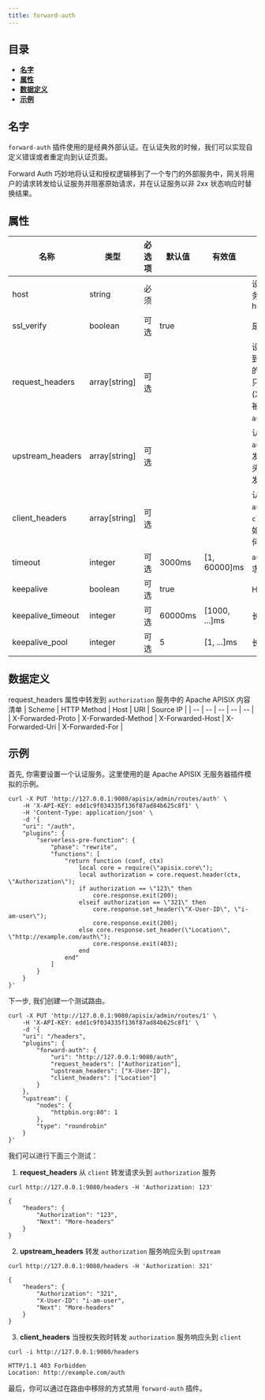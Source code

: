 ```yaml
---
title: forward-auth
---
```


<!--
#
# Licensed to the Apache Software Foundation (ASF) under one or more
# contributor license agreements.  See the NOTICE file distributed with
# this work for additional information regarding copyright ownership.
# The ASF licenses this file to You under the Apache License, Version 2.0
# (the "License"); you may not use this file except in compliance with
# the License.  You may obtain a copy of the License at
#
#     http://www.apache.org/licenses/LICENSE-2.0
#
# Unless required by applicable law or agreed to in writing, software
# distributed under the License is distributed on an "AS IS" BASIS,
# WITHOUT WARRANTIES OR CONDITIONS OF ANY KIND, either express or implied.
# See the License for the specific language governing permissions and
# limitations under the License.
#
-->

## 目录

- [**名字**](#名字)
- [**属性**](#属性)
- [**数据定义**](#数据定义)
- [**示例**](#示例)

## 名字

`forward-auth` 插件使用的是经典外部认证。在认证失败的时候，我们可以实现自定义错误或者重定向到认证页面。

Forward Auth 巧妙地将认证和授权逻辑移到了一个专门的外部服务中，网关将用户的请求转发给认证服务并阻塞原始请求，并在认证服务以非 2xx 状态响应时替换结果。

## 属性

| 名称 | 类型 | 必选项 | 默认值 | 有效值 | 描述 |
| -- | -- | -- | -- | -- | -- |
| host | string | 必须 |  |  | 设置 `authorization` 服务的地址 (eg. https://localhost:9188) |
| ssl_verify | boolean | 可选 | true |   | 是否验证证书 |
| request_headers | array[string] | 可选 |  |  | 设置需要由 `client` 转发到 `authorization` 服务的请求头。未设置时，只有 Apache APISIX 的(X-Forwarded-XXX)会被转发到 `authorization` 服务。 |
| upstream_headers | array[string] | 可选 |  |  | 认证通过时，设置 `authorization` 服务转发至 `upstream` 的请求头。如果不设置则不转发任何请求头。
| client_headers | array[string] | 可选 |  |  | 认证失败时，由 `authorization` 服务向 `client` 发送的响应头。如果不设置则不转发任何响应头。 |
| timeout | integer | 可选 | 3000ms | [1, 60000]ms | `authorization` 服务请求超时时间 |
| keepalive | boolean | 可选 | true |  | HTTP 长连接 |
| keepalive_timeout | integer | 可选 | 60000ms | [1000, ...]ms | 长连接超时时间 |
| keepalive_pool | integer | 可选 | 5 | [1, ...]ms | 长连接池大小 |

## 数据定义

request_headers 属性中转发到 `authorization` 服务中的 Apache APISIX 内容清单
| Scheme | HTTP Method | Host | URI | Source IP |
| -- | -- | -- | -- | -- |
| X-Forwarded-Proto | X-Forwarded-Method | X-Forwarded-Host | X-Forwarded-Uri | X-Forwarded-For |

## 示例

首先, 你需要设置一个认证服务。这里使用的是 Apache APISIX 无服务器插件模拟的示例。

```shell
curl -X PUT 'http://127.0.0.1:9080/apisix/admin/routes/auth' \
    -H 'X-API-KEY: edd1c9f034335f136f87ad84b625c8f1' \
    -H 'Content-Type: application/json' \
    -d '{
    "uri": "/auth",
    "plugins": {
        "serverless-pre-function": {
            "phase": "rewrite",
            "functions": [
                "return function (conf, ctx)
                    local core = require(\"apisix.core\");
                    local authorization = core.request.header(ctx, \"Authorization\");
                    if authorization == \"123\" then
                        core.response.exit(200);
                    elseif authorization == \"321\" then
                        core.response.set_header(\"X-User-ID\", \"i-am-user\");
                        core.response.exit(200);
                    else core.response.set_header(\"Location\", \"http://example.com/auth\");
                        core.response.exit(403);
                    end
                end"
            ]
        }
    }
}'
```

下一步, 我们创建一个测试路由。

```shell
curl -X PUT 'http://127.0.0.1:9080/apisix/admin/routes/1' \
    -H 'X-API-KEY: edd1c9f034335f136f87ad84b625c8f1' \
    -d '{
    "uri": "/headers",
    "plugins": {
        "forward-auth": {
            "uri": "http://127.0.0.1:9080/auth",
            "request_headers": ["Authorization"],
            "upstream_headers": ["X-User-ID"],
            "client_headers": ["Location"]
        }
    },
    "upstream": {
        "nodes": {
            "httpbin.org:80": 1
        },
        "type": "roundrobin"
    }
}'
```

我们可以进行下面三个测试：

1. **request_headers** 从 `client` 转发请求头到 `authorization` 服务

```shell
curl http://127.0.0.1:9080/headers -H 'Authorization: 123'
```

```
{
    "headers": {
        "Authorization": "123",
        "Next": "More-headers"
    }
}
```

2. **upstream_headers** 转发 `authorization` 服务响应头到 `upstream`

```shell
curl http://127.0.0.1:9080/headers -H 'Authorization: 321'
```

```
{
    "headers": {
        "Authorization": "321",
        "X-User-ID": "i-am-user",
        "Next": "More-headers"
    }
}
```

3. **client_headers** 当授权失败时转发 `authorization` 服务响应头到 `client`

```shell
curl -i http://127.0.0.1:9080/headers
```

```
HTTP/1.1 403 Forbidden
Location: http://example.com/auth
```

最后，你可以通过在路由中移除的方式禁用 `forward-auth` 插件。
